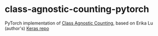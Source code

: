 # class-agnostic-counting-pytorch
PyTorch implementation of [Class Agnostic Counting](https://arxiv.org/abs/1811.00472), based on Erika Lu (author's) [Keras repo](https://github.com/erikalu/class-agnostic-counting)

